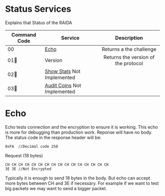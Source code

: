 # Status Services

Explains that Status of the RAIDA


Command Code | Service | Description
--- | --- | :---: 
00 | [Echo](OFF_LEDGER.md#echo) | Returns a the challenge 
01🔴 | Version | Returns the version of the protocol
02🔴 | [Show Stats](OFF_LEDGER.md#statistics) Not Implemented
03🔴 | [Audit Coins](OFF_LEDGER.md#audit-coins) Not Implemented


# Echo  

Echo tests connection and the encryption to ensure it is working. This echo is more for debugging than production work.
Reponse will have no body. The status code in the response header will be:
```
0xFA  //Decimal code 250
```

Request (18 bytes)
```hex
CH CH CH CH CH CH CH CH CH CH CH CH CH CH CH CH
3E 3E //Not Encrypted
```

Typically it is enough to send 18 bytes in the body. 
But echo can accept more bytes between CH and 3E if necessary. 
For example if we want to test big packets we may want to send a bigger packet.

<!--
# Not Implemented 
## Show Stats
Sends the data in RAM from the last statistics dump. 
This service must be able to be turned off incase of Denial of service attacks. 
So it will only respond to a 1 request per ten seconds. 

## Show Stats Table in RAIDA RAM

Index | Column Name | Datatype | Notes
0 |  Echo | 4 bytes | Every time echo is called ++
1 |  Audit | 4 bytes | Tracks status calls
2 |  Status | 4 bytes | ++
3 |  Echo | 4 bytes | ++
4 |  Echo | 4 bytes |  ++
5 |  Echo | 4 bytes | ++


Sample Request: 

```hex
CH CH CH CH CH CH CH CH CH CH CH CH CH CH CH CH
AU AU AU AU AU AU AU AU AU AU AU AU AU AU AU AU //Authentication A password given only to status reporting servers
ST // Status Code requested
AM AM AM //Number of records requested. 

3E 3E //Not encryption
```
Sample Respons:
```

Needs to be decided. 

```

## Audit Coins
Shows the denominations and the amount of each denomination that is on the RAIDA.

This shows the hex code for the Denomination here

Sample Audit Coins Request: 

```hex
CH CH CH CH CH CH CH CH CH CH CH CH CH CH CH CH
3E 3E //Not Encrypted
```

Returns as many records as there are denominations that have coins:
```
DN CT CT CT    //DN comes from the denomination table. CT is the count of how many coins of that denomination there are. 
DN CT CT CT  
DN CT CT CT 
.... The amount will vary
3E 3E //Not Encrypted
```

-->


